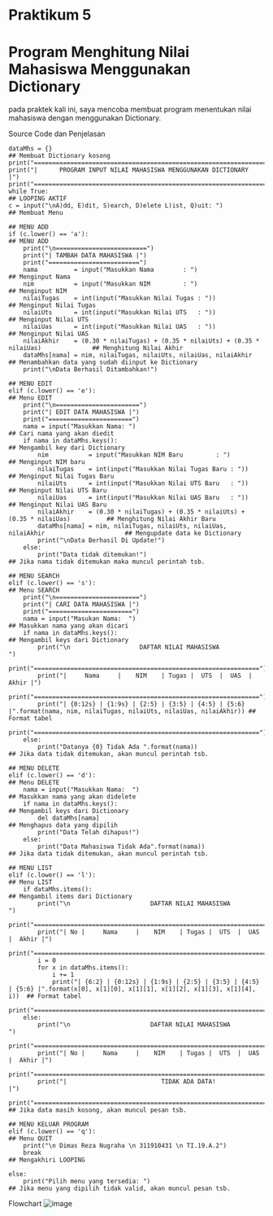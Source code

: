 # Praktikum 5
# Program Menghitung Nilai Mahasiswa Menggunakan Dictionary

   pada praktek kali ini, saya mencoba membuat program menentukan nilai mahasiswa dengan menggunakan Dictionary.
   
   Source Code dan Penjelasan  
   
    
    dataMhs = {}                                                                                 ## Membuat Dictionary kosong 
    print("==================================================================")
    print("|      PROGRAM INPUT NILAI MAHASISWA MENGGUNAKAN DICTIONARY      |")    
    print("==================================================================")
    while True:                                                                                  ## LOOPING AKTIF
    c = input("\nA)dd, E)dit, S)earch, D)elete L)ist, Q)uit: ")                                  ## Membuat Menu
    
    ## MENU ADD
    if (c.lower() == 'a'):                                                                       ## MENU ADD
        print("\n=========================")
        print("| TAMBAH DATA MAHASISWA |")
        print("=========================")
        nama          = input("Masukkan Nama        : ")                                         ## Menginput Nama
        nim           = input("Masukkan NIM         : ")                                         ## Menginput NIM
        nilaiTugas    = int(input("Masukkan Nilai Tugas : "))                                    ## Menginput Nilai Tugas
        nilaiUts      = int(input("Masukkan Nilai UTS   : "))                                    ## Menginput Nilai UTS
        nilaiUas      = int(input("Masukkan Nilai UAS   : "))                                    ## Menginput Nilai UAS
        nilaiAkhir    = (0.30 * nilaiTugas) + (0.35 * nilaiUts) + (0.35 * nilaiUas)              ## Menghitung Nilai Akhir
        dataMhs[nama] = nim, nilaiTugas, nilaiUts, nilaiUas, nilaiAkhir                          ## Menambahkan data yang sudah diinput ke Dictionary
        print("\nData Berhasil Ditambahkan!")

    ## MENU EDIT
    elif (c.lower() == 'e'):                                                                     ## Menu EDIT
        print("\n=======================")
        print("| EDIT DATA MAHASISWA |")
        print("=======================")
        nama = input("Masukkan Nama: ")                                                          ## Cari nama yang akan diedit
        if nama in dataMhs.keys():                                                               ## Mengambil key dari Dictionary
            nim           = input("Masukkan NIM Baru         : ")                                ## Menginput NIM baru
            nilaiTugas    = int(input("Masukkan Nilai Tugas Baru : "))                           ## Menginput Nilai Tugas Baru
            nilaiUts      = int(input("Masukkan Nilai UTS Baru   : "))                           ## Menginput Nilai UTS Baru
            nilaiUas      = int(input("Masukkan Nilai UAS Baru   : "))                           ## Menginput Nilai UAS Baru
            nilaiAkhir    = (0.30 * nilaiTugas) + (0.35 * nilaiUts) + (0.35 * nilaiUas)          ## Menghitung Nilai Akhir Baru
            dataMhs[nama] = nim, nilaiTugas, nilaiUts, nilaiUas, nilaiAkhir                      ## Mengupdate data ke Dictionary
            print("\nData Berhasil Di Update!")
        else:                                                                                    
            print("Data tidak ditemukan!")                                                       ## Jika nama tidak ditemukan maka muncul perintah tsb.

    ## MENU SEARCH
    elif (c.lower() == 's'):                                                                     ## Menu SEARCH
        print("\n=======================")
        print("| CARI DATA MAHASISWA |")
        print("=======================")
        nama = input("Masukan Nama:  ")                                                          ## Masukkan nama yang akan dicari
        if nama in dataMhs.keys():                                                               ## Mengambil keys dari Dictionary
            print("\n                   DAFTAR NILAI MAHASISWA                   ")
            print("==============================================================")
            print("|     Nama     |    NIM    | Tugas |  UTS  |  UAS  |  Akhir |")
            print("==============================================================")
            print("| {0:12s} | {1:9s} | {2:5} | {3:5} | {4:5} | {5:6} |".format(nama, nim, nilaiTugas, nilaiUts, nilaiUas, nilaiAkhir)) ## Format tabel
            print("==============================================================")
        else:
            print("Datanya {0} Tidak Ada ".format(nama))                                        ## Jika data tidak ditemukan, akan muncul perintah tsb.

    ## MENU DELETE
    elif (c.lower() == 'd'):                                                                    ## Menu DELETE
        nama = input("Masukkan Nama:  ")                                                        ## Masukkan nama yang akan didelete
        if nama in dataMhs.keys():                                                              ## Mengambil keys dari Dictionary
            del dataMhs[nama]                                                                   ## Menghapus data yang dipilih
            print("Data Telah dihapus!")
        else:
            print("Data Mahasiswa Tidak Ada".format(nama))                                      ## Jika data tidak ditemukan, akan muncul perintah tsb.

    ## MENU LIST
    elif (c.lower() == 'l'):                                                                    ## Menu LIST
        if dataMhs.items():                                                                     ## Mengambil items dari Dictionary
            print("\n                      DAFTAR NILAI MAHASISWA                    ")
            print("==================================================================")
            print("| No |     Nama     |    NIM    | Tugas |  UTS  |  UAS  |  Akhir |")
            print("==================================================================")
            i = 0
            for x in dataMhs.items():
                i += 1
                print("| {6:2} | {0:12s} | {1:9s} | {2:5} | {3:5} | {4:5} | {5:6} |".format(x[0], x[1][0], x[1][1], x[1][2], x[1][3], x[1][4], i))  ## Format tabel
            print("==================================================================")
        else:
            print("\n                      DAFTAR NILAI MAHASISWA                    ")
            print("==================================================================")
            print("| No |     Nama     |    NIM    | Tugas |  UTS  |  UAS  |  Akhir |")
            print("==================================================================")
            print("|                          TIDAK ADA DATA!                       |")
            print("==================================================================")        ## Jika data masih kosong, akan muncul pesan tsb.

    ## MENU KELUAR PROGRAM
    elif (c.lower() == 'q'):                                                                   ## Menu QUIT
        print("\n Dimas Reza Nugraha \n 311910431 \n TI.19.A.2")
        break                                                                                  ## Mengakhiri LOOPING

    else:
        print("Pilih menu yang tersedia: ")                                                    ## Jika menu yang dipilih tidak valid, akan muncul pesan tsb.
Flowchart
![image](https://user-images.githubusercontent.com/56240954/72257530-7494c300-363e-11ea-8517-1ce96801d24e.png)
